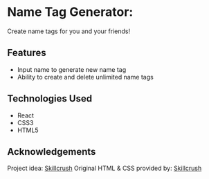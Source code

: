 # Name Tag Generator:
Create name tags for you and your friends!

## Features
- Input name to generate new name tag
- Ability to create and delete unlimited name tags

## Technologies Used
- React
- CSS3
- HTML5

## Acknowledgements
Project idea: [Skillcrush](https://skillcrush.com)
Original HTML & CSS provided by: [Skillcrush](https://skillcrush.com)
